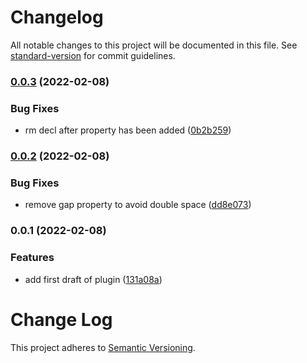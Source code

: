 # Changelog

All notable changes to this project will be documented in this file. See [standard-version](https://github.com/conventional-changelog/standard-version) for commit guidelines.

### [0.0.3](https://github.com/lukaskoeller/postcss-flexbox-gap/compare/v0.0.2...v0.0.3) (2022-02-08)


### Bug Fixes

* rm decl after property has been added ([0b2b259](https://github.com/lukaskoeller/postcss-flexbox-gap/commit/0b2b259bf465af8ec8d1210f9286cdd46c00c8e2))

### [0.0.2](https://github.com/lukaskoeller/postcss-flexbox-gap/compare/v0.0.1...v0.0.2) (2022-02-08)


### Bug Fixes

* remove gap property to avoid double space ([dd8e073](https://github.com/lukaskoeller/postcss-flexbox-gap/commit/dd8e07331f846fcc00343592ddd692234105ccad))

### 0.0.1 (2022-02-08)


### Features

* add first draft of plugin ([131a08a](https://github.com/lukaskoeller/postcss-flexbox-gap/commit/131a08a2c9e764df821c049daf2e39f08ec2f6cc))

# Change Log

This project adheres to [Semantic Versioning](http://semver.org/).
